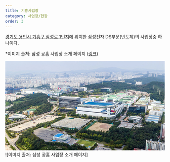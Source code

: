 ```yaml
---
title: 기흥사업장
category: 사업장/현장
order: 3
---
```


[경기도 용인시 기흥구 삼성로 1번지](https://naver.me/FCbBstmi)에 위치한 삼성전자 DS부문(반도체)의 사업장중 하나이다.

*이미지 출처: 삼성 공홈 사업장 소개 페이지 ([링크](https://www.samsung.com/sec/aboutsamsung/company/divisions/))

![Enter-image-description](/imgs/2023-12-17/KjjZCHsniq73Z571.png)![이미지 출처: 삼성 공홈 사업장 소개 페이지]
<!--stackedit_data:
eyJoaXN0b3J5IjpbNTMxMzczMjU4LDEwMjA5NzYzMzIsMTEzNz
c2NDA1Ml19
-->